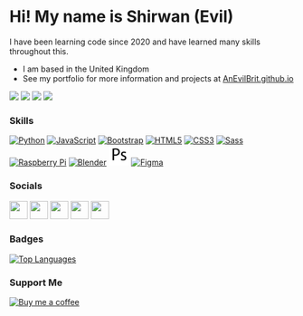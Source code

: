 Hi! My name is Shirwan (Evil)
===============================================================================================================================

I have been learning code since 2020 and have learned many skills throughout this.

* I am based in the United Kingdom
* See my portfolio for more information and projects at [AnEvilBrit.github.io](http://anevilbrit.github.io)

<a href="https://www.github.com/anevilbrit" target="_blank" rel="noreferrer"><img src="https://img.shields.io/github/followers/anevilbrit?logo=github&style=for-the-badge&color=0891b2&labelColor=1c1917"/></a> 
<a href="https://www.youtube.com/channel/UCBkX7K_wKjUW1O_QuufYD5A" target="_blank" rel="noreferrer"><img src="https://img.shields.io/youtube/channel/subscribers/UCBkX7K_wKjUW1O_QuufYD5A?logo=youtube&style=for-the-badge&color=0891b2&labelColor=1c1917"/></a> 
<a href="https://www.x.com/anevilbrit" target="_blank" rel="noreferrer"><img src="https://img.shields.io/twitter/follow/anevilbrit?logo=twitter&style=for-the-badge&color=0891b2&labelColor=1c1917"/></a> 
<a href="https://www.twitch.tv/anevilbrit" target="_blank" rel="noreferrer"><img src="https://img.shields.io/twitch/status/anevilbrit?logo=twitchsx&style=for-the-badge&color=0891b2&labelColor=1c1917&label=TWITCH+STATUS"/></a>

### Skills

<p align="left">
  <a href="https://www.python.org/" target="_blank" rel="noreferrer"><img src="https://raw.githubusercontent.com/danielcranney/readme-generator/main/public/icons/skills/python-colored.svg" width="36" height="36" alt="Python"/></a> 
  <a href="https://developer.mozilla.org/en-US/docs/Web/JavaScript" target="_blank" rel="noreferrer"><img src="https://raw.githubusercontent.com/danielcranney/readme-generator/main/public/icons/skills/javascript-colored.svg" width="36" height="36" alt="JavaScript"/></a> 
  <a href="https://getbootstrap.com/" target="_blank" rel="noreferrer"><img src="https://raw.githubusercontent.com/danielcranney/readme-generator/main/public/icons/skills/bootstrap-colored.svg" width="36" height="36" alt="Bootstrap"/></a> 
  <a href="https://developer.mozilla.org/en-US/docs/Glossary/HTML5" target="_blank" rel="noreferrer"><img src="https://raw.githubusercontent.com/danielcranney/readme-generator/main/public/icons/skills/html5-colored.svg" width="36" height="36" alt="HTML5"/></a> 
  <a href="https://www.w3.org/TR/CSS/#css" target="_blank" rel="noreferrer"><img src="https://raw.githubusercontent.com/danielcranney/readme-generator/main/public/icons/skills/css3-colored.svg" width="36" height="36" alt="CSS3"/></a> 
  <a href="https://sass-lang.com/" target="_blank" rel="noreferrer"><img src="https://raw.githubusercontent.com/danielcranney/readme-generator/main/public/icons/skills/sass-colored.svg" width="36" height="36" alt="Sass"/></a> 
  <a href="https://www.raspberrypi.org/" target="_blank" rel="noreferrer"><img src="https://raw.githubusercontent.com/danielcranney/readme-generator/main/public/icons/skills/raspberrypi-colored.svg" width="36" height="36" alt="Raspberry Pi"/></a> 
  <a href="https://www.blender.org/" target="_blank" rel="noreferrer"><img src="https://raw.githubusercontent.com/danielcranney/readme-generator/main/public/icons/skills/blender-colored.svg" width="36" height="36" alt="Blender"/></a> 
  <a href="https://www.adobe.com/uk/products/photoshop.html" target="_blank" rel="noreferrer"><img src="https://raw.githubusercontent.com/AnEvilBrit/AnEvilBrit/main/Images/Photoshop.png" width="36" height="36" alt="Photoshop"/></a> 
  <a href="https://www.figma.com/" target="_blank" rel="noreferrer"><img src="https://raw.githubusercontent.com/danielcranney/readme-generator/main/public/icons/skills/figma-colored.svg" width="36" height="36" alt="Figma"/></a>
</p>

### Socials

<p align="left"><a href="https://discord.com/users/anevilbrit" target="_blank" rel="noreferrer"><img src="https://raw.githubusercontent.com/danielcranney/readme-generator/main/public/icons/socials/discord.svg" width="32" height="32"/></a> 
  <a href="https://www.github.com/anevilbrit" target="_blank" rel="noreferrer"><img src="https://raw.githubusercontent.com/danielcranney/readme-generator/main/public/icons/socials/github.svg" width="32" height="32"/></a> 
  <a href="https://www.x.com/anevilbrit" target="_blank" rel="noreferrer"><img src="https://raw.githubusercontent.com/danielcranney/readme-generator/main/public/icons/socials/twitter.svg" width="32" height="32"/></a> 
  <a href="https://www.youtube.com/@anevilbrit" target="_blank" rel="noreferrer"><img src="https://raw.githubusercontent.com/danielcranney/readme-generator/main/public/icons/socials/youtube.svg" width="32" height="32"/></a> 
  <a href="https://www.twitch.tv/anevilbrit" target="_blank" rel="noreferrer"><img src="https://raw.githubusercontent.com/danielcranney/readme-generator/main/public/icons/socials/twitch.svg" width="32" height="32"/></a>
</p>

### Badges

<a href="https://github.com/anevilbrit" align="left"><img src="https://github-readme-stats.vercel.app/api/top-langs/?username=anevilbrit&langs_count=10&title_color=ffffff&text_color=ffffff&icon_color=0891b2&bg_color=1c1917&hide_border=true&locale=en&custom_title=Top%20%Languages" alt="Top Languages"/></a>

### Support Me

<a href="https://www.buymeacoffee.com/shirwan" align="left"><img src="https://cdn.buymeacoffee.com/buttons/v2/default-yellow.png" alt="Buy me a coffee" width="150"/></a>
